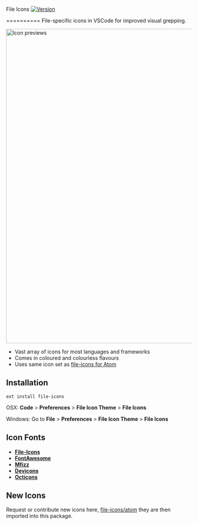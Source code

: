 File Icons [![Version](https://vsmarketplacebadge.apphb.com/version/file-icons.file-icons.svg)](https://marketplace.visualstudio.com/items?itemName=file-icons.file-icons)

==========
File-specific icons in VSCode for improved visual grepping.

<img alt="Icon previews" width="850" src="https://raw.githubusercontent.com/DanBrooker/file-icons/6714706f268e257100e03c9eb52819cb97ad570b/preview.png" />

* Vast array of icons for most languages and frameworks
* Comes in coloured and colourless flavours
* Uses same icon set as [file-icons for Atom](https://github.com/file-icons/atom)

## Installation

`ext install file-icons`

OSX: **Code** > **Preferences** > **File Icon Theme** > **File Icons**


Windows: Go to **File** > **Preferences** > **File Icon Theme** > **File Icons**

## Icon Fonts

* [**File-Icons**](https://github.com/file-icons/source/blob/master/charmap.md) 
* [**FontAwesome**](http://fontawesome.io/cheatsheet/)
* [**Mfizz**](https://github.com/Alhadis/MFixx/blob/master/charmap.md)
* [**Devicons**](https://github.com/Alhadis/DevOpicons/blob/master/charmap.md)
* [**Octicons**](https://octicons.github.com/)

## New Icons

Request or contribute new icons here, [file-icons/atom](https://github.com/file-icons/atom) they are then imported into this package.
